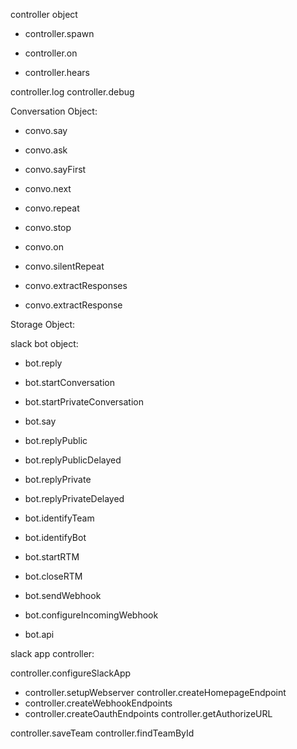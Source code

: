 controller object

  * controller.spawn

  * controller.on
  * controller.hears

  controller.log
  controller.debug

Conversation Object:

  * convo.say
  * convo.ask
  * convo.sayFirst
  * convo.next
  * convo.repeat
  * convo.stop

  * convo.on

  * convo.silentRepeat
  * convo.extractResponses
  * convo.extractResponse


Storage Object:


slack bot object:

  * bot.reply
  * bot.startConversation
  * bot.startPrivateConversation
  * bot.say

  * bot.replyPublic
  * bot.replyPublicDelayed
  * bot.replyPrivate
  * bot.replyPrivateDelayed

  * bot.identifyTeam
  * bot.identifyBot

  * bot.startRTM
  * bot.closeRTM

  * bot.sendWebhook
  * bot.configureIncomingWebhook

  * bot.api

slack app controller:

  controller.configureSlackApp

  * controller.setupWebserver
  controller.createHomepageEndpoint
  * controller.createWebhookEndpoints
  * controller.createOauthEndpoints
  controller.getAuthorizeURL

  controller.saveTeam
  controller.findTeamById
